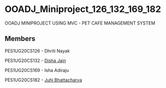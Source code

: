 # OOADJ_Miniproject_126_132_169_182
OOADJ MINIPROJECT USING MVC - PET CAFE MANAGEMENT SYSTEM
## Members
PES1UG20CS126 - Dhriti Nayak

PES1UG20CS132 - [Disha Jain](https://github.com/29Disha)

PES1UG20CS169 - Isha Adiraju

PES1UG20CS182 - [Juhi Bhattacharya](https://github.com/bejuhi13)
